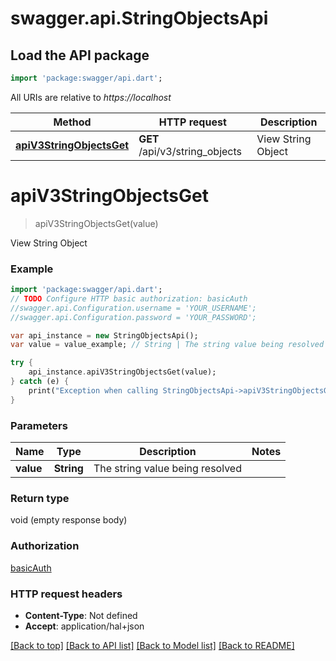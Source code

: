 # swagger.api.StringObjectsApi

## Load the API package
```dart
import 'package:swagger/api.dart';
```

All URIs are relative to *https://localhost*

Method | HTTP request | Description
------------- | ------------- | -------------
[**apiV3StringObjectsGet**](StringObjectsApi.md#apiV3StringObjectsGet) | **GET** /api/v3/string_objects | View String Object


# **apiV3StringObjectsGet**
> apiV3StringObjectsGet(value)

View String Object



### Example 
```dart
import 'package:swagger/api.dart';
// TODO Configure HTTP basic authorization: basicAuth
//swagger.api.Configuration.username = 'YOUR_USERNAME';
//swagger.api.Configuration.password = 'YOUR_PASSWORD';

var api_instance = new StringObjectsApi();
var value = value_example; // String | The string value being resolved

try { 
    api_instance.apiV3StringObjectsGet(value);
} catch (e) {
    print("Exception when calling StringObjectsApi->apiV3StringObjectsGet: $e\n");
}
```

### Parameters

Name | Type | Description  | Notes
------------- | ------------- | ------------- | -------------
 **value** | **String**| The string value being resolved | 

### Return type

void (empty response body)

### Authorization

[basicAuth](../README.md#basicAuth)

### HTTP request headers

 - **Content-Type**: Not defined
 - **Accept**: application/hal+json

[[Back to top]](#) [[Back to API list]](../README.md#documentation-for-api-endpoints) [[Back to Model list]](../README.md#documentation-for-models) [[Back to README]](../README.md)

